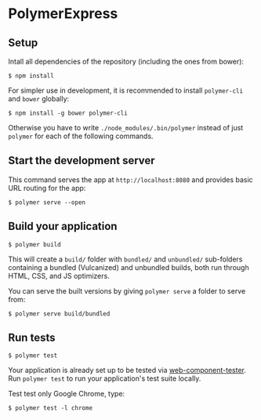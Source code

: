 # PolymerExpress


## Setup

Intall all dependencies of the repository (including the ones from bower):

```
$ npm install
```

For simpler use in development, it is recommended to install `polymer-cli` and `bower` globally:

```
$ npm install -g bower polymer-cli
```

Otherwise you have to write `./node_modules/.bin/polymer` instead of just `polymer` for each of the following commands.


## Start the development server

This command serves the app at `http://localhost:8080` and provides basic URL routing for the app:

```
$ polymer serve --open
```


## Build your application

```
$ polymer build
```

This will create a `build/` folder with `bundled/` and `unbundled/` sub-folders containing a bundled (Vulcanized) and unbundled builds, both run through HTML, CSS, and JS optimizers.

You can serve the built versions by giving `polymer serve` a folder to serve from:

```
$ polymer serve build/bundled
```

## Run tests

```
$ polymer test
```

Your application is already set up to be tested via [web-component-tester](https://github.com/Polymer/web-component-tester).
Run `polymer test` to run your application's test suite locally.

Test test only Google Chrome, type:
```
$ polymer test -l chrome
```
